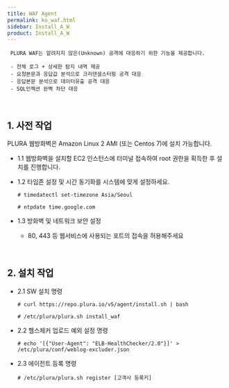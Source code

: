 ```yaml
---
title: WAF Agent
permalink: ko_waf.html
sidebar: Install_A_W
product: Install_A_W
---
```

     
     PLURA WAF는 알려지지 않은(Unknown) 공격에 대응하기 위한 기능을 제공합니다.

     - 전체 로그 + 상세한 탐지 내역 제공 
     - 요청본문과 응답값 분석으로 크리덴셜스터핑 공격 대응 
     - 응답본문 분석으로 데이터유출 공격 대응 
     - SQL인젝션 완벽 차단 대응 

<br />

## 1. 사전 작업

PLURA 웹방화벽은 Amazon Linux 2 AMI (또는 Centos 7)에 설치 가능합니다.

  - 1.1 웹방화벽을 설치할 EC2 인스턴스에 터미널 접속하여 root 권한을 획득한 후 설치를 진행합니다.
  - 1.2 타임존 설정 및 시간 동기화를 시스템에 맞게 설정하세요.

     `# timedatectl set-timezone Asia/Seoul`

     `# ntpdate time.google.com`

  - 1.3 방화벽 및 네트워크 보안 설정 

     - 80, 443 등 웹서비스에 사용되는 포트의 접속을 허용해주세요

<br />

## 2. 설치 작업

  - 2.1 SW 설치 명령

     `# curl https://repo.plura.io/v5/agent/install.sh | bash`

     `# /etc/plura/plura.sh install_waf`

  - 2.2 헬스체커 업로드 예외 설정 명령

     `# echo '[{"User-Agent": "ELB-HealthChecker/2.0"}]' > /etc/plura/conf/weblog-excluder.json`

  - 2.3 에이전트 등록 명령

     `# /etc/plura/plura.sh register [고객사 등록키]`


